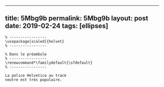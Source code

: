 ---
 title: 5Mbg9b
 permalink: 5Mbg9b
 layout: post
 date: 2019-02-24
 tags: [ellipses]
 ---

```latex% Dans le préambule
% -----------------
\usepackage[scaled]{helvet}
% -----------------

% Dans le préambule
% -----------------
\renewcommand*\familydefault{\sfdefault}
% -----------------

La police Helvetica au tracé
neutre est très populaire.
```